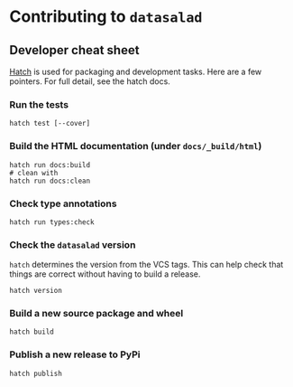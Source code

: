 # Contributing to `datasalad`

## Developer cheat sheet

[Hatch](https://hatch.pypa.io) is used for packaging and development tasks.
Here are a few pointers. For full detail, see the hatch docs.

### Run the tests

```
hatch test [--cover]
```

### Build the HTML documentation (under `docs/_build/html`)

```
hatch run docs:build
# clean with
hatch run docs:clean
```

### Check type annotations

```
hatch run types:check
```

### Check the `datasalad` version

`hatch` determines the version from the VCS tags. This can help check that
things are correct without having to build a release.

```
hatch version
```

### Build a new source package and wheel

```
hatch build
```

### Publish a new release to PyPi

```
hatch publish
```
